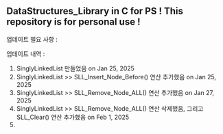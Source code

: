 DataStructures_Library in C for PS
! This repository is for personal use !
------------------------------------

업데이트 필요 사항 :



업데이트 내역 :
1. SinglyLinkedList 만들었음 on Jan 25, 2025
2. SinglyLinkedList >> SLL_Insert_Node_Before() 연산 추가했음 on Jan 25, 2025
3. SinglyLinkedList >> SLL_Remove_Node_ALL() 연산 추가했음 on Jan 27, 2025
4. SinglyLinkedList >> SLL_Remove_Node_ALL() 연산 삭제했음, 그리고 SLL_Clear() 연산 추가했음 on Feb 1, 2025
5. 
